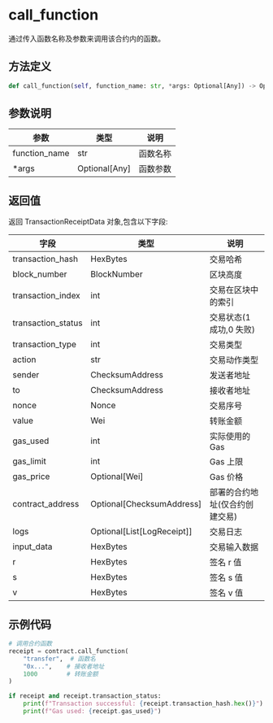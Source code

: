 # call_function

通过传入函数名称及参数来调用该合约内的函数。

## 方法定义

```python
def call_function(self, function_name: str, *args: Optional[Any]) -> Optional[TransactionReceiptData]
```

## 参数说明

| 参数          | 类型          | 说明     |
| ------------- | ------------- | -------- |
| function_name | str           | 函数名称 |
| \*args        | Optional[Any] | 函数参数 |

## 返回值

返回 TransactionReceiptData 对象,包含以下字段:

| 字段               | 类型                       | 说明                           |
| ------------------ | -------------------------- | ------------------------------ |
| transaction_hash   | HexBytes                   | 交易哈希                       |
| block_number       | BlockNumber                | 区块高度                       |
| transaction_index  | int                        | 交易在区块中的索引             |
| transaction_status | int                        | 交易状态(1 成功,0 失败)        |
| transaction_type   | int                        | 交易类型                       |
| action             | str                        | 交易动作类型                   |
| sender             | ChecksumAddress            | 发送者地址                     |
| to                 | ChecksumAddress            | 接收者地址                     |
| nonce              | Nonce                      | 交易序号                       |
| value              | Wei                        | 转账金额                       |
| gas_used           | int                        | 实际使用的 Gas                 |
| gas_limit          | int                        | Gas 上限                       |
| gas_price          | Optional[Wei]              | Gas 价格                       |
| contract_address   | Optional[ChecksumAddress]  | 部署的合约地址(仅合约创建交易) |
| logs               | Optional[List[LogReceipt]] | 交易日志                       |
| input_data         | HexBytes                   | 交易输入数据                   |
| r                  | HexBytes                   | 签名 r 值                      |
| s                  | HexBytes                   | 签名 s 值                      |
| v                  | HexBytes                   | 签名 v 值                      |

## 示例代码

```python
# 调用合约函数
receipt = contract.call_function(
    "transfer",  # 函数名
    "0x...",    # 接收者地址
    1000        # 转账金额
)

if receipt and receipt.transaction_status:
    print(f"Transaction successful: {receipt.transaction_hash.hex()}")
    print(f"Gas used: {receipt.gas_used}")
```

